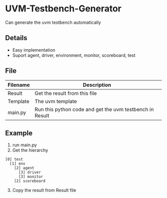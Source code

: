 # UVM-Testbench-Generator
 Can generate the uvm testbench automatically

## Details
- Easy implementation
- Suport agent, driver, environment, monitor, scoreboard, test

## File
|Filename | Description|
|-        | -|
|Result   | Get the result from this file|
|Template | The uvm template|
|main.py  | Run this python code and get the uvm testbench in Result |

## Example

1. run main.py
2. Get the hierarchy 
```
[0] test
  [1] env
    [2] agent
      [3] driver
      [3] monitor
    [2] scoreboard
```
3. Copy the result from Result file